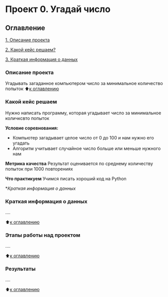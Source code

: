 # Проект 0. Угадай число
## Оглавление
[1. Описание проекта](https://github.com/NovikovaEA/sf_data_science1/blob/main/guess-number-task/README.md#описание-проекта)

[2. Какой кейс решаем?](https://github.com/NovikovaEA/sf_data_science1/blob/main/guess-number-task/README.md#какой-кейс-решаем)

[3. Краткая информация о данных](https://github.com/NovikovaEA/sf_data_science1/blob/main/guess-number-task/README.md#краткая-информация-о-данных)

### Описание проекта
Угадывать загаданное компьютером число за минимальное количество попыток
:arrow_up:[к оглавлению](https://github.com/NovikovaEA/sf_data_science1/blob/main/guess-number-task/README.md#оглавление)
### Какой кейс решаем
Нужно написать программу, которая угадывает число за минимальное количксвто попыток

**Условие соревнования:**
- Компьютер загадывает целое число от 0 до 100 и нам нужно его угадать
- Алгоритм учитывает случайное число больше или меньше нужного нам

**Метрика качества**
Результат оценивается по среднему количеству попыток при 1000 повторениях

**Что практикуем**
Учимся писать хороший код на Python

**Краткая информация о данных*

### Краткая информация о данных
....

:arrow_up:[к оглавлению](https://github.com/NovikovaEA/sf_data_science1/blob/main/guess-number-task/README.md#оглавление)


### Этапы работы над проектом
....

:arrow_up:[к оглавлению](https://github.com/NovikovaEA/sf_data_science1/blob/main/guess-number-task/README.md#оглавление)

### Результаты
....

:arrow_up:[к оглавлению](https://github.com/NovikovaEA/sf_data_science1/blob/main/guess-number-task/README.md#оглавление)
